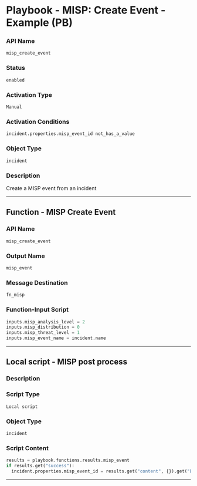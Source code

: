 <!--
    DO NOT MANUALLY EDIT THIS FILE
    THIS FILE IS AUTOMATICALLY GENERATED WITH resilient-sdk codegen
    Generated with resilient-sdk v51.0.0.2.575
-->

# Playbook - MISP: Create Event - Example (PB)

### API Name
`misp_create_event`

### Status
`enabled`

### Activation Type
`Manual`

### Activation Conditions
`incident.properties.misp_event_id not_has_a_value`

### Object Type
`incident`

### Description
Create a MISP event from an incident


---
## Function - MISP Create Event

### API Name
`misp_create_event`

### Output Name
`misp_event`

### Message Destination
`fn_misp`

### Function-Input Script
```python
inputs.misp_analysis_level = 2
inputs.misp_distribution = 0
inputs.misp_threat_level = 1
inputs.misp_event_name = incident.name
```

---

## Local script - MISP post process

### Description


### Script Type
`Local script`

### Object Type
`incident`

### Script Content
```python
results = playbook.functions.results.misp_event
if results.get("success"):
  incident.properties.misp_event_id = results.get("content", {}).get("Event", {}).get("id")
```

---

